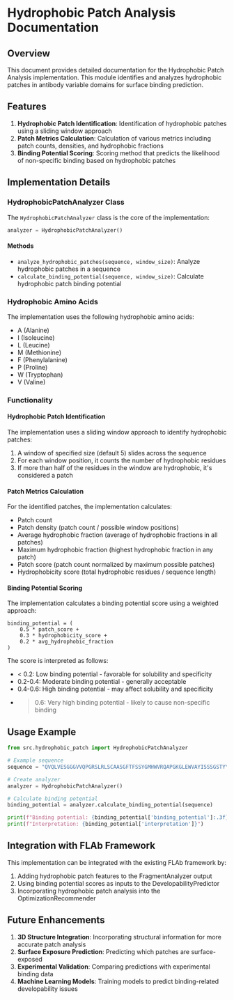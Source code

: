 # Hydrophobic Patch Analysis Documentation

## Overview

This document provides detailed documentation for the Hydrophobic Patch Analysis implementation. This module identifies and analyzes hydrophobic patches in antibody variable domains for surface binding prediction.

## Features

1. **Hydrophobic Patch Identification**: Identification of hydrophobic patches using a sliding window approach
2. **Patch Metrics Calculation**: Calculation of various metrics including patch counts, densities, and hydrophobic fractions
3. **Binding Potential Scoring**: Scoring method that predicts the likelihood of non-specific binding based on hydrophobic patches

## Implementation Details

### HydrophobicPatchAnalyzer Class

The `HydrophobicPatchAnalyzer` class is the core of the implementation:

```python
analyzer = HydrophobicPatchAnalyzer()
```

#### Methods

- `analyze_hydrophobic_patches(sequence, window_size)`: Analyze hydrophobic patches in a sequence
- `calculate_binding_potential(sequence, window_size)`: Calculate hydrophobic patch binding potential

### Hydrophobic Amino Acids

The implementation uses the following hydrophobic amino acids:

- A (Alanine)
- I (Isoleucine)
- L (Leucine)
- M (Methionine)
- F (Phenylalanine)
- P (Proline)
- W (Tryptophan)
- V (Valine)

### Functionality

#### Hydrophobic Patch Identification

The implementation uses a sliding window approach to identify hydrophobic patches:

1. A window of specified size (default 5) slides across the sequence
2. For each window position, it counts the number of hydrophobic residues
3. If more than half of the residues in the window are hydrophobic, it's considered a patch

#### Patch Metrics Calculation

For the identified patches, the implementation calculates:

- Patch count
- Patch density (patch count / possible window positions)
- Average hydrophobic fraction (average of hydrophobic fractions in all patches)
- Maximum hydrophobic fraction (highest hydrophobic fraction in any patch)
- Patch score (patch count normalized by maximum possible patches)
- Hydrophobicity score (total hydrophobic residues / sequence length)

#### Binding Potential Scoring

The implementation calculates a binding potential score using a weighted approach:

```
binding_potential = (
    0.5 * patch_score +
    0.3 * hydrophobicity_score +
    0.2 * avg_hydrophobic_fraction
)
```

The score is interpreted as follows:

- < 0.2: Low binding potential - favorable for solubility and specificity
- 0.2-0.4: Moderate binding potential - generally acceptable
- 0.4-0.6: High binding potential - may affect solubility and specificity
- > 0.6: Very high binding potential - likely to cause non-specific binding

## Usage Example

```python
from src.hydrophobic_patch import HydrophobicPatchAnalyzer

# Example sequence
sequence = "QVQLVESGGGVVQPGRSLRLSCAASGFTFSSYGMHWVRQAPGKGLEWVAYISSSGSTYYADSVKGRFTISRDNSKNTLYLQMNSLRAEDTAVYYCARYYDYYAMDYWGQGTLVTVSS"

# Create analyzer
analyzer = HydrophobicPatchAnalyzer()

# Calculate binding potential
binding_potential = analyzer.calculate_binding_potential(sequence)

print(f"Binding potential: {binding_potential['binding_potential']:.3f}")
print(f"Interpretation: {binding_potential['interpretation']}")
```

## Integration with FLAb Framework

This implementation can be integrated with the existing FLAb framework by:

1. Adding hydrophobic patch features to the FragmentAnalyzer output
2. Using binding potential scores as inputs to the DevelopabilityPredictor
3. Incorporating hydrophobic patch analysis into the OptimizationRecommender

## Future Enhancements

1. **3D Structure Integration**: Incorporating structural information for more accurate patch analysis
2. **Surface Exposure Prediction**: Predicting which patches are surface-exposed
3. **Experimental Validation**: Comparing predictions with experimental binding data
4. **Machine Learning Models**: Training models to predict binding-related developability issues
